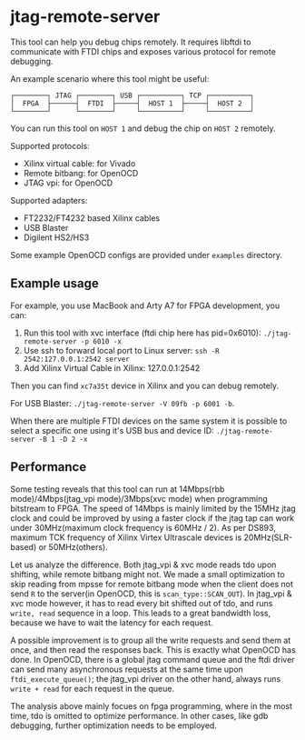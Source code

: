 # jtag-remote-server

This tool can help you debug chips remotely. It requires libftdi to communicate with FTDI chips and exposes various protocol for remote debugging.

An example scenario where this tool might be useful:

```
┌────────┐ JTAG ┌────────┐ USB ┌──────────┐ TCP ┌──────────┐
│  FPGA  ├──────┤  FTDI  ├─────┤  HOST 1  ├─────┤  HOST 2  │
└────────┘      └────────┘     └──────────┘     └──────────┘
```

You can run this tool on `HOST 1` and debug the chip on `HOST 2` remotely.

Supported protocols:

- Xilinx virtual cable: for Vivado
- Remote bitbang: for OpenOCD
- JTAG vpi: for OpenOCD

Supported adapters:

- FT2232/FT4232 based Xilinx cables
- USB Blaster
- Digilent HS2/HS3

Some example OpenOCD configs are provided under `examples` directory.

## Example usage

For example, you use MacBook and Arty A7 for FPGA development, you can:

1. Run this tool with xvc interface (ftdi chip here has pid=0x6010): `./jtag-remote-server -p 6010 -x`
2. Use ssh to forward local port to Linux server: `ssh -R 2542:127.0.0.1:2542 server`
3. Add Xilinx Virtual Cable in Xilinx: 127.0.0.1:2542

Then you can find `xc7a35t` device in Xilinx and you can debug remotely.

For USB Blaster: `./jtag-remote-server -V 09fb -p 6001 -b`.

When there are multiple FTDI devices on the same system it is possible to select a specific one using it's USB bus and device ID: `./jtag-remote-server -B 1 -D 2 -x` 

## Performance

Some testing reveals that this tool can run at 14Mbps(rbb mode)/4Mbps(jtag_vpi mode)/3Mbps(xvc mode) when programming bitstream to FPGA. The speed of 14Mbps is mainly limited by the 15MHz jtag clock and could be improved by using a faster clock if the jtag tap can work under 30MHz(maximum clock frequency is 60MHz / 2). As per DS893, maximum TCK frequency of Xilinx Virtex Ultrascale devices is 20MHz(SLR-based) or 50MHz(others).

Let us analyze the difference. Both jtag_vpi & xvc mode reads tdo upon shifting, while remote bitbang might not. We made a small optimization to skip reading from mpsse for remote bitbang mode when the client does not send `R` to the server(in OpenOCD, this is `scan_type::SCAN_OUT`). In jtag_vpi & xvc mode however, it has to read every bit shifted out of tdo, and runs `write, read` sequence in a loop. This leads to a great bandwidth loss, because we have to wait the latency for each request.

A possible improvement is to group all the write requests and send them at once, and then read the responses back. This is exactly what OpenOCD has done. In OpenOCD, there is a global jtag command queue and the ftdi driver can send many asynchronous requests at the same time upon `ftdi_execute_queue()`; the jtag_vpi driver on the other hand, always runs `write + read` for each request in the queue.

The analysis above mainly focues on fpga programming, where in the most time, tdo is omitted to optimize performance. In other cases, like gdb debugging, further optimization needs to be employed.